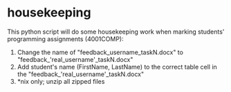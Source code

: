 housekeeping
============

This python script will do some housekeeping work when marking students' programming assignments (4001COMP):
 1. Change the name of "feedback_username_taskN.docx" to "feedback_'real_username'_taskN.docx"
 2. Add student's name (FirstName, LastName) to the correct table cell in the "feedback_'real_username'_taskN.docx"
 3. *nix only; unzip all zipped files
